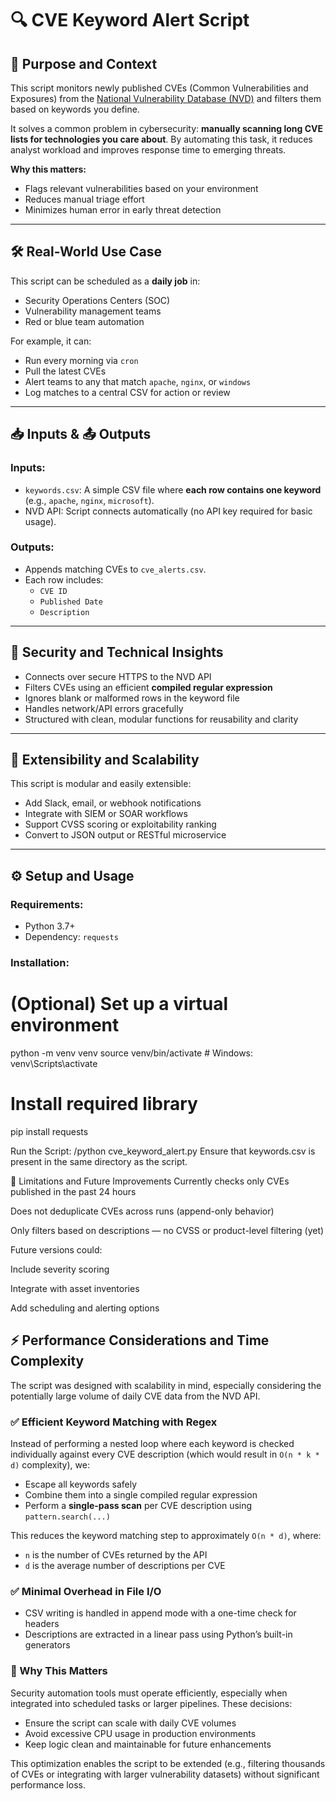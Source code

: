 # 🔍 CVE Keyword Alert Script

## 📌 Purpose and Context

This script monitors newly published CVEs (Common Vulnerabilities and Exposures) from the [National Vulnerability Database (NVD)](https://nvd.nist.gov/) and filters them based on keywords you define.

It solves a common problem in cybersecurity: **manually scanning long CVE lists for technologies you care about**. By automating this task, it reduces analyst workload and improves response time to emerging threats.

**Why this matters:**
- Flags relevant vulnerabilities based on your environment
- Reduces manual triage effort
- Minimizes human error in early threat detection

---

## 🛠 Real-World Use Case

This script can be scheduled as a **daily job** in:
- Security Operations Centers (SOC)
- Vulnerability management teams
- Red or blue team automation

For example, it can:
- Run every morning via `cron`
- Pull the latest CVEs
- Alert teams to any that match `apache`, `nginx`, or `windows`
- Log matches to a central CSV for action or review

---

## 📥 Inputs & 📤 Outputs

### Inputs:
- `keywords.csv`: A simple CSV file where **each row contains one keyword** (e.g., `apache`, `nginx`, `microsoft`).
- NVD API: Script connects automatically (no API key required for basic usage).

### Outputs:
- Appends matching CVEs to `cve_alerts.csv`.
- Each row includes:
  - `CVE ID`
  - `Published Date`
  - `Description`

---

## 🔐 Security and Technical Insights

- Connects over secure HTTPS to the NVD API
- Filters CVEs using an efficient **compiled regular expression**
- Ignores blank or malformed rows in the keyword file
- Handles network/API errors gracefully
- Structured with clean, modular functions for reusability and clarity

---

## 🔄 Extensibility and Scalability

This script is modular and easily extensible:

- Add Slack, email, or webhook notifications
- Integrate with SIEM or SOAR workflows
- Support CVSS scoring or exploitability ranking
- Convert to JSON output or RESTful microservice

---

## ⚙️ Setup and Usage

### Requirements:
- Python 3.7+
- Dependency: `requests`

### Installation:

# (Optional) Set up a virtual environment
python -m venv venv
source venv/bin/activate  # Windows: venv\\Scripts\\activate

# Install required library
pip install requests

Run the Script:
/python cve_keyword_alert.py
Ensure that keywords.csv is present in the same directory as the script.

🚧 Limitations and Future Improvements
Currently checks only CVEs published in the past 24 hours

Does not deduplicate CVEs across runs (append-only behavior)

Only filters based on descriptions — no CVSS or product-level filtering (yet)

Future versions could:

Include severity scoring

Integrate with asset inventories

Add scheduling and alerting options

## ⚡ Performance Considerations and Time Complexity

The script was designed with scalability in mind, especially considering the potentially large volume of daily CVE data from the NVD API.

### ✅ Efficient Keyword Matching with Regex

Instead of performing a nested loop where each keyword is checked individually against every CVE description (which would result in `O(n * k * d)` complexity), we:

- Escape all keywords safely
- Combine them into a single compiled regular expression
- Perform a **single-pass scan** per CVE description using `pattern.search(...)`

This reduces the keyword matching step to approximately `O(n * d)`, where:
- `n` is the number of CVEs returned by the API
- `d` is the average number of descriptions per CVE

### ✅ Minimal Overhead in File I/O

- CSV writing is handled in append mode with a one-time check for headers
- Descriptions are extracted in a linear pass using Python’s built-in generators

### 🧠 Why This Matters

Security automation tools must operate efficiently, especially when integrated into scheduled tasks or larger pipelines. These decisions:

- Ensure the script can scale with daily CVE volumes
- Avoid excessive CPU usage in production environments
- Keep logic clean and maintainable for future enhancements

This optimization enables the script to be extended (e.g., filtering thousands of CVEs or integrating with larger vulnerability datasets) without significant performance loss.
